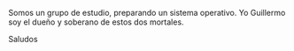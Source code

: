 Somos un grupo de estudio, preparando un sistema operativo. Yo Guillermo soy el dueño y soberano de estos dos mortales.

Saludos
